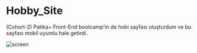# Hobby_Site
(Cohort-2) Patika+ Front-End bootcamp'in de hobi sayfası oluşturdum ve bu sayfası mobil uyumlu hale getirdi.

![screen](https://github.com/gokayoncu/Hobby_Site/assets/128924810/e8b160c6-90ab-4339-aad4-6d7094a04df4)
